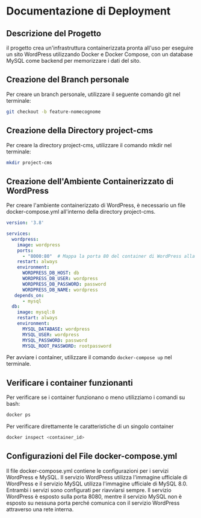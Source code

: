 # Documentazione di Deployment

## Descrizione del Progetto

il progetto crea un'infrastruttura containerizzata pronta all'uso per eseguire un sito WordPress utilizzando Docker e Docker Compose, con un database MySQL come backend per memorizzare i dati del sito. 

## Creazione del Branch personale

Per creare un branch personale, utilizzare il seguente comando git nel terminale:

```bash
git checkout -b feature-nomecognome
```

## Creazione della Directory project-cms

Per creare la directory project-cms, utilizzare il comando mkdir nel terminale:

```bash
mkdir project-cms
```

## Creazione dell'Ambiente Containerizzato di WordPress

Per creare l'ambiente containerizzato di WordPress, è necessario un file docker-compose.yml all'interno della directory
project-cms.

```yaml
version: '3.8'

services:
  wordpress:
    image: wordpress
    ports:
      - "8000:80"  # Mappa la porta 80 del container di WordPress alla porta 8000 del host
    restart: always
    environment:
      WORDPRESS_DB_HOST: db
      WORDPRESS_DB_USER: wordpress
      WORDPRESS_DB_PASSWORD: password
      WORDPRESS_DB_NAME: wordpress
   depends_on:
      - mysql 
  db:
    image: mysql:8
    restart: always
    environment:
      MYSQL_DATABASE: wordpress
      MYSQL_USER: wordpress
      MYSQL_PASSWORD: password
      MYSQL_ROOT_PASSWORD: rootpassword
```

Per avviare i container, utilizzare il comando `docker-compose up` nel terminale.  

## Verificare i container funzionanti

Per verificare se i container funzionano o meno utilizziamo i comandi su bash:

```bash
docker ps
```

Per verificare direttamente le caratteristiche di un singolo container

```bash
docker inspect <container_id>
```

## Configurazioni del File docker-compose.yml
Il file docker-compose.yml contiene le configurazioni per i servizi WordPress e MySQL. Il servizio WordPress utilizza l'immagine ufficiale di WordPress e il servizio MySQL utilizza l'immagine ufficiale di MySQL 8.0. Entrambi i servizi sono configurati per riavviarsi sempre. Il servizio WordPress è esposto sulla porta 8080, mentre il servizio MySQL non è esposto su nessuna porta perché comunica con il servizio WordPress attraverso una rete interna.